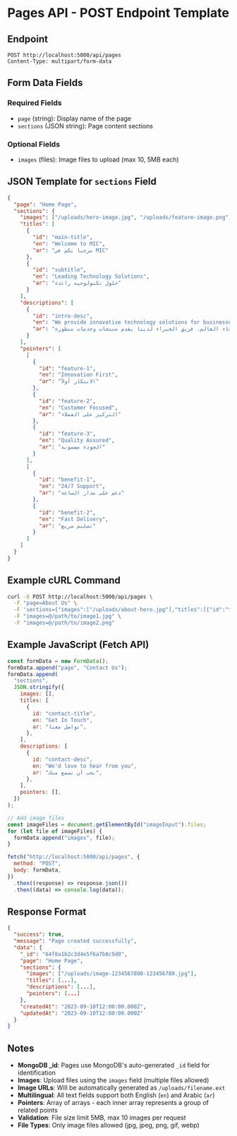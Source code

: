# Pages API - POST Endpoint Template

## Endpoint

```
POST http://localhost:5000/api/pages
Content-Type: multipart/form-data
```

## Form Data Fields

### Required Fields

- `page` (string): Display name of the page
- `sections` (JSON string): Page content sections

### Optional Fields

- `images` (files): Image files to upload (max 10, 5MB each)

## JSON Template for `sections` Field

```json
{
  "page": "Home Page",
  "sections": {
    "images": ["/uploads/hero-image.jpg", "/uploads/feature-image.png"],
    "titles": [
      {
        "id": "main-title",
        "en": "Welcome to MIC",
        "ar": "مرحبا بكم في MIC"
      },
      {
        "id": "subtitle",
        "en": "Leading Technology Solutions",
        "ar": "حلول تكنولوجية رائدة"
      }
    ],
    "descriptions": [
      {
        "id": "intro-desc",
        "en": "We provide innovative technology solutions for businesses worldwide. Our team of experts delivers cutting-edge products and services.",
        "ar": "نقدم حلول تكنولوجية مبتكرة للشركات في جميع أنحاء العالم. فريق الخبراء لدينا يقدم منتجات وخدمات متطورة."
      }
    ],
    "pointers": [
      [
        {
          "id": "feature-1",
          "en": "Innovation First",
          "ar": "الابتكار أولاً"
        },
        {
          "id": "feature-2",
          "en": "Customer Focused",
          "ar": "التركيز على العملاء"
        },
        {
          "id": "feature-3",
          "en": "Quality Assured",
          "ar": "الجودة مضمونة"
        }
      ],
      [
        {
          "id": "benefit-1",
          "en": "24/7 Support",
          "ar": "دعم على مدار الساعة"
        },
        {
          "id": "benefit-2",
          "en": "Fast Delivery",
          "ar": "تسليم سريع"
        }
      ]
    ]
  }
}
```

## Example cURL Command

```bash
curl -X POST http://localhost:5000/api/pages \
  -F "page=About Us" \
  -F 'sections={"images":["/uploads/about-hero.jpg"],"titles":[{"id":"title-1","en":"About MIC","ar":"حول MIC"}],"descriptions":[{"id":"desc-1","en":"We are a leading tech company","ar":"نحن شركة تكنولوجيا رائدة"}],"pointers":[[{"id":"p1","en":"Innovation","ar":"ابتكار"}]]}' \
  -F "images=@/path/to/image1.jpg" \
  -F "images=@/path/to/image2.png"
```

## Example JavaScript (Fetch API)

```javascript
const formData = new FormData();
formData.append("page", "Contact Us");
formData.append(
  "sections",
  JSON.stringify({
    images: [],
    titles: [
      {
        id: "contact-title",
        en: "Get In Touch",
        ar: "تواصل معنا",
      },
    ],
    descriptions: [
      {
        id: "contact-desc",
        en: "We'd love to hear from you",
        ar: "نحب أن نسمع منك",
      },
    ],
    pointers: [],
  })
);

// Add image files
const imageFiles = document.getElementById("imageInput").files;
for (let file of imageFiles) {
  formData.append("images", file);
}

fetch("http://localhost:5000/api/pages", {
  method: "POST",
  body: formData,
})
  .then((response) => response.json())
  .then((data) => console.log(data));
```

## Response Format

```json
{
  "success": true,
  "message": "Page created successfully",
  "data": {
    "_id": "64f8a1b2c3d4e5f6a7b8c9d0",
    "page": "Home Page",
    "sections": {
      "images": ["/uploads/image-1234567890-123456789.jpg"],
      "titles": [...],
      "descriptions": [...],
      "pointers": [...]
    },
    "createdAt": "2023-09-10T12:00:00.000Z",
    "updatedAt": "2023-09-10T12:00:00.000Z"
  }
}
```

## Notes

- **MongoDB \_id**: Pages use MongoDB's auto-generated `_id` field for identification
- **Images**: Upload files using the `images` field (multiple files allowed)
- **Image URLs**: Will be automatically generated as `/uploads/filename.ext`
- **Multilingual**: All text fields support both English (`en`) and Arabic (`ar`)
- **Pointers**: Array of arrays - each inner array represents a group of related points
- **Validation**: File size limit 5MB, max 10 images per request
- **File Types**: Only image files allowed (jpg, jpeg, png, gif, webp)
